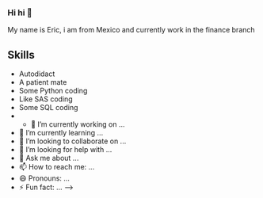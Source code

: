 ### Hi hi 👋

My name is Eric, i am from Mexico and currently work in the finance branch

## Skills
- Autodidact
- A patient mate
- Some Python coding
- Like  SAS coding
- Some SQL coding 
- - 🔭 I’m currently working on ...
- 🌱 I’m currently learning ...
- 👯 I’m looking to collaborate on ...
- 🤔 I’m looking for help with ...
- 💬 Ask me about ...
- 📫 How to reach me: ...
- 😄 Pronouns: ...
- ⚡ Fun fact: ...
-->
